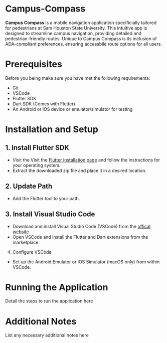 # Campus-Compass

<b> Campus Compass </b> is a mobile navigation application specificially tailored for pedestrians at Sam Houston State University. This intuitive app is designed to streamline campus navigation, providing detailed and pedestrian-friendly routes. Unique to Campus Compass is its inclusion of ADA-compliant preferences, ensuring accessbile route options for all users.

# Prerequisites

Before you being make sure you have met the following requirements:

* Git
* VSCode
* Flutter SDK
* Dart SDK (Comes with Flutter)
* An Android or iOS device or emulator/simulator for testing

# Installation and Setup

## 1. Install Flutter SDK

* Visit the Visit the [Flutter installation page](https://flutter.dev/docs/get-started/install) and follow the instructions for your operating system.
* Extract the downloaded zip file and place it in a desired location.

## 2. Update Path
* Add the Flutter tool to your path.

## 3. Install Visual Studio Code
* Download and install Visual Studio Code (VSCode) from the [offical website](https://code.visualstudio.com)
* Open VSCode and install the Flutter and Dart extensions from the marketplace.

4. Configure VSCode
* Set up the Android Emulator or iOS Simulator (macOS only) from within VSCode.

# Running the Application

Detail the steps to run the application here

# Additional Notes

List any necessary additional notes here

